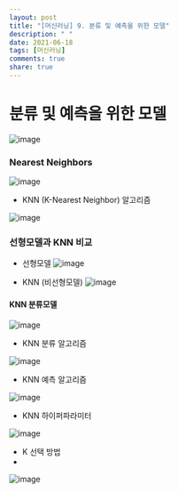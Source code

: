 ```yaml
---
layout: post
title: "[머신러닝] 9. 분류 및 예측을 위한 모델"
description: " "
date: 2021-06-18
tags: [머신러닝]
comments: true
share: true
---
```


# 분류 및 예측을 위한 모델

![image](https://user-images.githubusercontent.com/79880336/112491414-a1587480-8dc3-11eb-8ba7-9341cc6b3813.png)

### Nearest Neighbors 

![image](https://user-images.githubusercontent.com/79880336/112491563-c6e57e00-8dc3-11eb-83be-456f7ea94d7d.png)

- KNN (K-Nearest Neighbor) 알고리즘

![image](https://user-images.githubusercontent.com/79880336/112491713-e8df0080-8dc3-11eb-85c2-e630b370fc7b.png)

### 선형모델과 KNN 비교

- 선형모델 
![image](https://user-images.githubusercontent.com/79880336/112491802-02804800-8dc4-11eb-9020-952c99c3a36e.png)

- KNN (비선형모델)
![image](https://user-images.githubusercontent.com/79880336/112491872-14fa8180-8dc4-11eb-8a05-7b8e2eb3cf31.png)

#### KNN 분류모델

![image](https://user-images.githubusercontent.com/79880336/112492154-5f7bfe00-8dc4-11eb-97d0-500455b77162.png)

- KNN 분류 알고리즘

![image](https://user-images.githubusercontent.com/79880336/112492281-77538200-8dc4-11eb-93d8-a8a93e7226fb.png)

- KNN 예측 알고리즘

![image](https://user-images.githubusercontent.com/79880336/112492616-c13c6800-8dc4-11eb-86a9-2539cfa4baf6.png)

- KNN 하이퍼파라미터

![image](https://user-images.githubusercontent.com/79880336/112492681-cf8a8400-8dc4-11eb-8a22-6043e3530da7.png)

- K 선택 방법
- 
![image](https://user-images.githubusercontent.com/79880336/112492923-095b8a80-8dc5-11eb-92c1-216d40857d7b.png)
